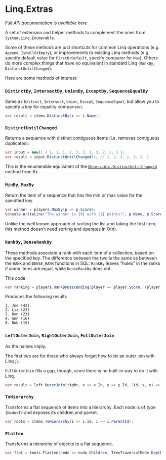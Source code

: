 Linq.Extras
===========

*Full API documentation is available [here](http://thomaslevesque.github.io/Linq.Extras/doc/)*

A set of extension and helper methods to complement the ones from `System.Linq.Enumerable`.

Some of these methods are just shortcuts for common Linq operations (e.g. `Append`, `IsNullOrEmpty`), or improvements to
existing Linq methods (e.g. specify default value for `FirstOrDefault`, specify comparer for `Max`). Others do more
complex things that have no equivalent in standard Linq (`RankBy`, `DistinctUntilChanged`).

Here are some methods of interest:

### `DistinctBy`, `IntersectBy`, `UnionBy`, `ExceptBy`, `SequenceEqualBy`

Same as `Distinct`, `Intersect`, `Union`, `Except`, `SequenceEqual`, but allow you to specify a key for equality comparison.

```csharp
var result = items.DistinctBy(i => i.Name);
```

### `DistinctUntilChanged`

Returns a sequence with distinct contiguous items (i.e. removes contiguous duplicates).

```csharp
var input = new[] { 1, 1, 1, 2, 3, 3, 1, 3, 2, 2, 1 };
var result = input.DistinctUntilChanged(); // 1, 2, 3, 1, 3, 2, 1
```

This is the enumerable equivalent of the [`Observable.DistinctUntilChanged`](http://msdn.microsoft.com/en-us/library/system.reactive.linq.observable.distinctuntilchanged%28v=vs.103%29.aspx) method from Rx.

### `MinBy`, `MaxBy`

Return the item of a sequence that has the min or max value for the specified key.

```csharp
var winner = players.MaxBy(p => p.Score);
Console.WriteLine("The winner is {0} with {1} points!", p.Name, p.Score);
```

Unlike the well known approach of sorting the list and taking the first item, this method doesn't need sorting and operates in O(n).

### `RankBy`, `DenseRankBy`

These methods associate a rank with each item of a collection, based on the specified key. The difference between the two is the same as between the `RANK` and `DENSE_RANK` functions in SQL:
`RankBy` leaves "holes" in the ranks if some items are equal, while `DenseRankBy` does not.

This code:

```csharp
var ranking = players.RankByDescending(player => player.Score, (player, rank) => string.Format("{0}. {1} ({2})", rank, player.Name, player.Score));
```

Produces the following results

```
1. Joe (42)
2. Liz (23)
2. Ben (23)
4. Ann (16)
5. Bob (15)
```

### `LeftOuterJoin`, `RightOuterJoin`, `FullOuterJoin`

As the names imply.

The first two are for those who always forget how to do an outer join with Linq ;).

`FullOuterJoin` fills a gap, though, since there is no built-in way to do it with Linq.

```csharp
var result = left.OuterJoin(right, x => x.Id, y => y.Id, (id, x, y) => new { x, y });
```

### `ToHierarchy`

Transforms a flat sequence of items into a hierarchy. Each node is of type `INode<T>` and exposes its children and parent.

```csharp
var roots = items.ToHierarchy(i => i.Id, i => i.ParentId);
```

### `Flatten`

Transforms a hierarchy of objects to a flat sequence.

```csharp
var flat = roots.Flatten(node => node.Children, TreeTraversalMode.DepthFirst);
```

